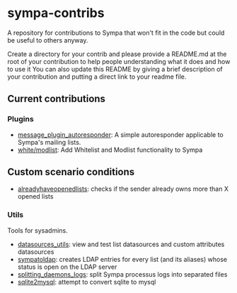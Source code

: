 # sympa-contribs

A repository for contributions to Sympa that won't fit in the code but could be
useful to others anyway.

Create a directory for your contrib and please provide a README.md at the root
of your contribution to help people understanding what it does and how to use
it You can also update this README by giving a brief description of your contribution and putting a direct link to your readme file.

## Current contributions

### Plugins

* [message_plugin_autoresponder](plugins/message_plugin_autoresponder/README.md): A simple autoresponder applicable to Sympa's mailing lists.
* [white/modlist](plugins/whitelist/README.md): Add Whitelist and Modlist functionality to Sympa

## Custom scenario conditions

* [alreadyhaveopenedlists](custom-conditions/alreadyhaveopenedlists/README.md): checks if the sender already owns more than X opened lists

### Utils

Tools for sysadmins.

* [datasources_utils](utils/datasources_utils/README.md): view and test list datasources and custom attributes datasources
* [sympatoldap](utils/sympatoldap/README.md): creates LDAP entries for every list (and its aliases) whose status is open on the LDAP server
* [splitting_daemons_logs](utils/splitting_daemons_logs/README.md): split Sympa processus logs into separated files
* [sqlite2mysql](utils/sqlite2mysql/README.md): attempt to convert sqlite to mysql
